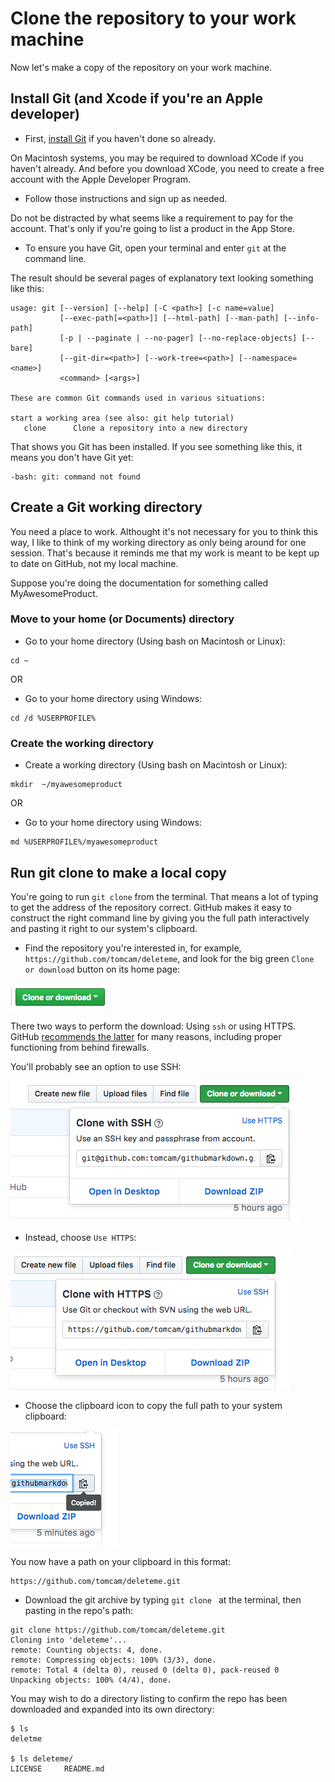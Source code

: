# Clone the repository to your work machine

Now let's make a copy of the repository on your work machine.

## Install Git (and Xcode if you're an Apple developer)

* First, [install Git](https://help.github.com/articles/set-up-git/) if you haven't done so already.

On Macintosh systems, you may be required to download XCode if you haven't already. And before you download XCode, you need to create a free account with the Apple Developer Program.

* Follow those instructions and sign up as needed. 

Do not be distracted by what seems like a requirement to pay
for the account. That's only if you're going to list a product in the App Store.

* To ensure you have Git, open your terminal and enter `git` at the command line.

The result should be several pages of explanatory text looking something like this:

```
usage: git [--version] [--help] [-C <path>] [-c name=value]
           [--exec-path[=<path>]] [--html-path] [--man-path] [--info-path]
           [-p | --paginate | --no-pager] [--no-replace-objects] [--bare]
           [--git-dir=<path>] [--work-tree=<path>] [--namespace=<name>]
           <command> [<args>]

These are common Git commands used in various situations:

start a working area (see also: git help tutorial)
   clone      Clone a repository into a new directory
```

That shows you Git has been installed. If you see something like this, it means you don't have Git yet:

```
-bash: git: command not found
```

## Create a Git working directory

You need a place to work. Althought it's not necessary for you to think this way, I like to think
of my working directory as only being around for one session. That's because it reminds me that
my work is meant to be kept up to date on GitHub, not my local machine.

Suppose you're doing the documentation for something called MyAwesomeProduct. 

### Move to your home (or Documents) directory

* Go to your home directory (Using bash on Macintosh or Linux):

```
cd ~
```

OR

* Go to your home directory using Windows:

```
cd /d %USERPROFILE%
```

### Create the working directory

* Create a working directory (Using bash on Macintosh or Linux):

```
mkdir  ~/myawesomeproduct
```

OR

* Go to your home directory using Windows:

```
md %USERPROFILE%/myawesomeproduct
```

## Run git clone to make a local copy

You're going to run `git clone` from the terminal. That means a lot of typing to get the address of the repository correct.  GitHub makes it easy to construct the right command line by giving you the full path interactively and pasting it right
to our system's clipboard.

* Find the repository you're interested in, for example, `https://github.com/tomcam/deleteme`, and look for the big green `Clone or download` button on its home page:

![Green Clone or download button](images/github-clone-download-button.png)

There two ways to perform the download: Using `ssh` or using HTTPS. GitHub [recommends the latter](https://help.github.com/articles/which-remote-url-should-i-use/) for many reasons, including proper functioning from behind firewalls.

You'll probably see an option to use SSH:

![Green Clone or download button](images/clone-download-button-ssh.png)

* Instead, choose `Use HTTPS`:

![Green Clone or download button](images/clone-download-button-https.png)

* Choose the clipboard icon to copy the full path to your system clipboard:

![Green Clone or download button](images/clone-download-clipboard.png)

You now have a path on your clipboard in this format:

```
https://github.com/tomcam/deleteme.git
```

* Download the git archive by typing `git clone ` at the terminal, then pasting in the repo's path:

```
git clone https://github.com/tomcam/deleteme.git
Cloning into 'deleteme'...
remote: Counting objects: 4, done.
remote: Compressing objects: 100% (3/3), done.
remote: Total 4 (delta 0), reused 0 (delta 0), pack-reused 0
Unpacking objects: 100% (4/4), done.
```

You may wish to do a directory listing to confirm the repo has been downloaded and expanded into its 
own directory:

```
$ ls
deletme

$ ls deleteme/
LICENSE		README.md
```
